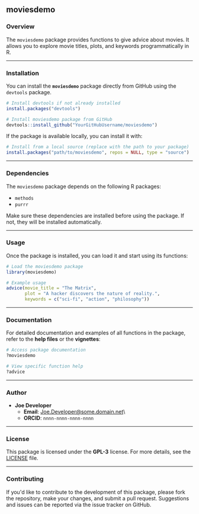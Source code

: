 ## **moviesdemo**

### **Overview**

The `moviesdemo` package provides functions to give advice about movies. It allows you to explore movie titles, plots, and keywords programmatically in R.

------------------------------------------------------------------------

### **Installation**

You can install the **`moviesdemo`** package directly from GitHub using the `devtools` package.

``` r
# Install devtools if not already installed
install.packages("devtools")

# Install moviesdemo package from GitHub
devtools::install_github("YourGitHubUsername/moviesdemo")
```

If the package is available locally, you can install it with:

``` r
# Install from a local source (replace with the path to your package)
install.packages("path/to/moviesdemo", repos = NULL, type = "source")
```

------------------------------------------------------------------------

### **Dependencies**

The `moviesdemo` package depends on the following R packages:

-   `methods`
-   `purrr`

Make sure these dependencies are installed before using the package. If not, they will be installed automatically.

------------------------------------------------------------------------

### **Usage**

Once the package is installed, you can load it and start using its functions:

``` r
# Load the moviesdemo package
library(moviesdemo)

# Example usage
advice(movie_title = "The Matrix",
       plot = "A hacker discovers the nature of reality.",
       keywords = c("sci-fi", "action", "philosophy"))
```

------------------------------------------------------------------------

### **Documentation**

For detailed documentation and examples of all functions in the package, refer to the **help files** or the **vignettes**:

``` r
# Access package documentation
?moviesdemo

# View specific function help
?advice
```

------------------------------------------------------------------------

### **Author**

-   **Joe Developer**
    -   **Email**: [Joe.Developer\@some.domain.net](mailto:Joe.Developer@some.domain.net)\
    -   **ORCID**: `nnnn-nnnn-nnnn-nnnn`

------------------------------------------------------------------------

### **License**

This package is licensed under the **GPL-3** license. For more details, see the [LICENSE](LICENSE) file.

------------------------------------------------------------------------

### **Contributing**

If you'd like to contribute to the development of this package, please fork the repository, make your changes, and submit a pull request. Suggestions and issues can be reported via the issue tracker on GitHub.
